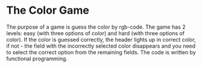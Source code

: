 # The Color Game

The purpose of a game is guess the color by rgb-code. The game has 2 levels: easy (with three options of color) and hard (with three options of color). If the color is guessed correctly, the header lights up in correct color, if not - the field with the incorrectly selected color disappears and you need to select the correct option from the remaining fields.
The code is written by functional programming.